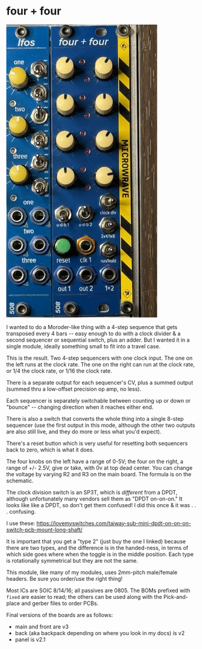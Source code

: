 # four + four

<img src="four+four.jpeg" width=400>

I wanted to do a Moroder-like thing with a 4-step sequence that gets transposed every 4 bars -- easy enough to do with a clock divider & a second sequencer or sequential switch, plus an adder. But I wanted it in a single module, ideally something small to fit into a travel case.

This is the result. Two 4-step sequencers with one clock input. The one on the left runs at the clock rate. The one on the right can run at the clock rate, or 1/4 the clock rate, or 1/16 the clock rate.

There is a separate output for each sequencer's CV, plus a summed output (summed thru a low-offset precision op amp, no less).

Each sequencer is separately switchable between counting up or down or "bounce" -- changing direction when it reaches either end.

There is also a switch that converts the whole thing into a single 8-step sequencer (use the first output in this mode, although the other two outputs are also still live, and they do more or less what you'd expect).

There's a reset button which is very useful for resetting both sequencers back to zero, which is what it does.

The four knobs on the left have a range of 0-5V; the four on the right, a range of +/- 2.5V, give or take, with 0v at top dead center. You can change the voltage by varying R2 and R3 on the main board. The formula is on the schematic.

The clock division switch is an SP3T, which is *different* from a DPDT, although unfortunately many vendors sell them as "DPDT on-on-on." It looks like like a DPDT, so don't get them confused! I did this once & it was . . . confusing.

I use these: https://lovemyswitches.com/taiway-sub-mini-dpdt-on-on-on-switch-pcb-mount-long-shaft/

It is important that you get a "type 2" (just buy the one I linked) because there are two types, and the difference is in the handed-ness, in terms of which side goes where when the toggle is in the middle position. Each type is rotationally symmetrical but they are not the same.

This module, like many of my modules, uses 2mm-pitch male/female headers. Be sure you order/use the right thing!

Most ICs are SOIC 8/14/16; all passives are 0805. The BOMs prefixed with `fixed` are easier to read; the others can be used along with the Pick-and-place and gerber files to order PCBs.

Final versions of the boards are as follows:
- main and front are v3
- back (aka backpack depending on where you look in my docs) is v2
- panel is v2.1
